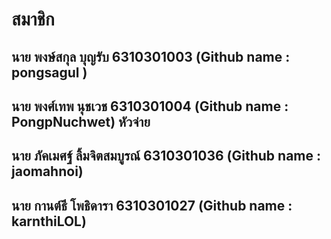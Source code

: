 # สมาชิก
## นาย พงษ์สกุล บุญรับ 6310301003 (Github name : pongsagul )
## นาย พงศ์เทพ นุชเวช 6310301004 (Github name : PongpNuchwet) หัวจ่าย
## นาย ภัคเมศฐ์ ลิ้มจิตสมบูรณ์ 6310301036 (Github name : jaomahnoi)
## นาย กานต์ธี โพธิดารา 6310301027 (Github name : karnthiLOL)